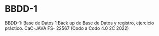 # BBDD-1
BBDD-1: Base de Datos 1
Back up de Base de Datos y registro, ejercicio práctico.
CaC-JAVA FS- 22567  (Codo a Codo 4.0 2C 2022)
